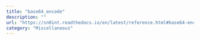 ```yaml
---
title: "base64_encode"
description: ""
url: "https://sn0int.readthedocs.io/en/latest/reference.html#base64-encode"
category: "Miscellaneous"
---
```

